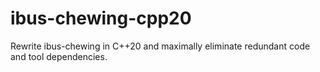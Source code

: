 # ibus-chewing-cpp20
Rewrite ibus-chewing in C++20 and maximally eliminate redundant code and tool dependencies.

